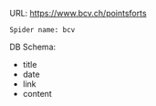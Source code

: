 URL: https://www.bcv.ch/pointsforts

    Spider name: bcv

DB Schema:
- title
- date
- link
- content

